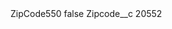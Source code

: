 <?xml version="1.0" encoding="UTF-8"?>
<CustomMetadata xmlns="http://soap.sforce.com/2006/04/metadata" xmlns:xsi="http://www.w3.org/2001/XMLSchema-instance" xmlns:xsd="http://www.w3.org/2001/XMLSchema">
    <label>ZipCode550</label>
    <protected>false</protected>
    <values>
        <field>Zipcode__c</field>
        <value xsi:type="xsd:string">20552</value>
    </values>
</CustomMetadata>
